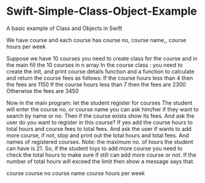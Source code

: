 # Swift-Simple-Class-Object-Example
A basic example of Class and Objects in Swift


We have course and each course has course no, course name,, course hours per week

Suppose we have 10 courses you need to create class for the course and in the main fill the 10 courses in n array
In the course class : you need to create the init, and print course details function and a function to calculate and return the course fees as follows:
If the course hours less than 4 then the fees are 1150
If the course hours less than 7 then the fees are 2300
Otherwise the fees are 3450

Now in the main program: let the student register for courses
The student will enter the course no, or course name you can ask him/her if they want to search by name or no.
Then if the course exists show its fees. And ask the user do you want to register in this course? If yes add the course hours to total hours and course fees to total fees. And ask the user if wants to add more course, if not, stop and print out the total hours and total fees. And names of registered courses.
Note: the maximum no. of hours the student can have is 21. So, if the student toys to add more course you need to check the total hours to make sure if still can add more course or not. If the number of total hours will exceed the limit then show a message says that.

course
	course no
	course name
	course hours per week
